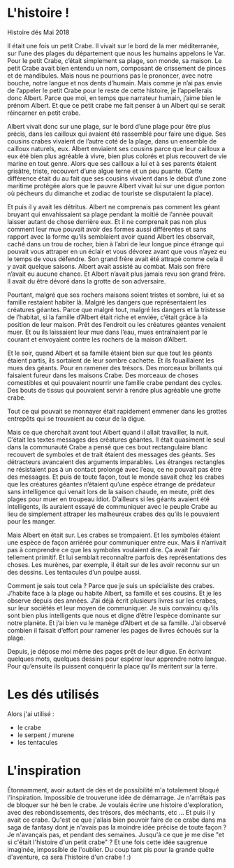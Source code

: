 # L'histoire !

Histoire dés Mai 2018

Il était une fois un petit Crabe. Il vivait sur le bord de la mer méditerranée, sur l’une des plages du département que nous les humains appelons le Var. Pour le petit Crabe, c’était simplement sa plage, son monde, sa maison. Le petit Crabe avait bien entendu un nom, composant de crissement de pinces et de mandibules. Mais nous ne pourrions pas le prononcer, avec notre bouche, notre langue et nos dents d’humain. Mais comme je n’ai pas envie de l’appeler le petit Crabe pour le reste de cette histoire, je l’appellerais donc Albert. Parce que moi, en temps que narrateur humain, j’aime bien le prénom Albert. Et que ce petit crabe me fait penser à un Albert qui se serait réincarner en petit crabe.

Albert vivait donc sur une plage, sur le bord d’une plage pour être plus précis, dans les cailloux qui avaient été rassemblé pour faire une digue. Ses cousins crabes vivaient de l’autre coté de la plage, dans un ensemble de cailloux naturels, eux. Albert enviaient ses cousins parce que leur cailloux a eux été bien plus agréable à vivre, bien plus colorés et plus recouvert de vie marine en tout genre. Alors que ses cailloux a lui et à ses parents étaient grisâtre, triste, recouvert d’une algue terne et un peu puante. (Cette différence était du au fait que ses cousins vivaient dans le début d’une zone maritime protégée alors que le pauvre Albert vivait lui sur une digue ponton où pécheurs du dimanche et zodiac de touriste se disputaient la place).

Et puis il y avait les détritus. Albert ne comprenais pas comment les géant bruyant qui envahissaient sa plage pendant la moitié de l’année pouvait laisser autant de chose derrière eux. Et il ne comprenait pas non plus comment leur mue pouvait avoir des formes aussi différentes et sans rapport avec la forme qu’ils semblaient avoir quand Albert les observait, caché dans un trou de rocher, bien à l’abri de leur longue pince étrange qui pouvait vous attraper en un éclair et vous dévorez avant que vous n’ayez eu le temps de vous défendre. Son grand frère avait été attrapé comme cela il y avait quelque saisons. Albert avait assisté au combat. Mais son frère n’avait eu aucune chance. Et Albert n’avait plus jamais revu son grand frère. Il avait du être dévoré dans la grotte de son adversaire.

Pourtant, malgré que ses rochers maisons soient tristes et sombre, lui et sa famille restaient habiter là. Malgré les dangers que représentaient les créatures géantes. Parce que malgré tout, malgré les dangers et la tristesse de l’habitat, si la famille d’Albert était riche et enviée, c’était grâce à la position de leur maison. Prêt des l’endroit ou les créatures géantes venaient muer. Et ou ils laissaient leur mue dans l’eau, mues entraînaient par le courant et envoyaient contre les rochers de la maison d’Albert.

Et le soir, quand Albert et sa famille étaient bien sur que tout les géants étaient partis, ils sortaient de leur sombre cachette. Et ils fouaillaient les mues des géants. Pour en ramener des trésors. Des morceaux brillants qui faisaient fureur dans les maisons Crabe. Des morceaux de choses comestibles et qui pouvaient nourrir une famille crabe pendant des cycles. Des bouts de tissus qui pouvaient servir à rendre plus agréable une grotte crabe.

Tout ce qui pouvait se monnayer était rapidement emmener dans les grottes entrepôts qui se trouvaient au cœur de la digue.

 Mais ce que cherchait avant tout Albert quand il allait travailler, la nuit. C’était les textes messages des créatures géantes. Il était quasiment le seul dans la communauté Crabe a pensé que ces bout rectangulaire blanc  recouvert de symboles et de trait étaient des messages des géants. Ses détracteurs avancaient des arguments imparables. Les étranges rectangles ne résistaient pas à un contact prolongé avec l’eau, ce ne pouvait pas être des messages. Et puis de toute façon, tout le monde savait chez les crabes que les créatures géantes n’étaient qu’une espèce étrange de prédateur sans intelligence qui venait lors de la saison chaude, en meute, prêt des plages pour muer en troupeau idiot. D’ailleurs si les géants avaient été intelligents, ils auraient essayé de communiquer avec le peuple Crabe au lieu de simplement attraper les malheureux crabes des qu’ils le pouvaient pour les manger.

Mais Albert en était sur. Les crabes se trompaient. Et les symboles étaient une espèce de façon arriérée pour communiquer entre eux. Mais il n’arrivait pas à comprendre ce que les symboles voulaient dire. Ça avait l’air tellement primitif. Et lui semblait reconnaître parfois des représentations des choses. Les murènes, par exemple, il était sur de les avoir reconnu sur un des dessins. Les tentacules d’un poulpe aussi.

Comment je sais tout cela ? Parce que je suis un spécialiste des crabes. J’habite face à la plage ou habite Albert, sa famille et ses cousins. Et je les observe depuis des années. J’ai déjà écrit plusieurs livres sur les crabes, sur leur sociétés et leur moyen de communiquer. Je suis convaincu qu’ils sont bien plus intelligents que nous et digne d’être l’espèce dominante sur notre planète. Et j’ai bien vu le manège d’Albert et de sa famille. J’ai observé combien il faisait d’effort pour ramener les pages de livres échoués sur la plage.

Depuis, je dépose moi même des pages prêt de leur digue. En écrivant quelques mots, quelques dessins pour espérer leur apprendre notre langue. Pour qu’ensuite ils puissent conquérir la place qu’ils méritent sur la terre.

# Les dés utilisés

Alors j'ai utilisé :

* le crabe
* le serpent / murene
* les tentacules


# L'inspiration

Étonnamment, avoir autant de dés et de possibilité m'a totalement bloqué l'inspiration. Impossible de trouverune idée de démarrage. Je n'arrếtais pas de bloquer sur hé ben le crabe. Je voulais écrire une histoire d'exploration, avec des rebondissements, des trésors, des méchants, etc ... Et puis il y avait ce crabe. Qu'est ce que j'allais bien pouvoir faire de ce crabe dans ma saga de fantasy dont je n'avais pas la moindre idée précise de toute façon ? Je n'avançais pas, et pendant des semaines. Jusqu'à ce que je me dise "et si c'était l'histoire d'un petit crabe" ? Et une fois cette idée saugrenue imaginée, impossible de l'oublier. Du coup tant pis pour la grande quête d'aventure, ca sera l'histoire
d'un crabe ! :)
